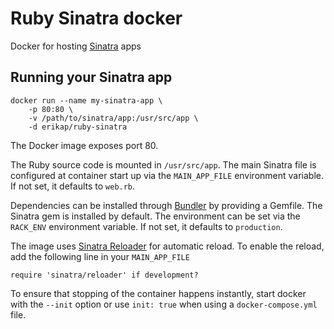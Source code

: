 # Ruby Sinatra docker

Docker for hosting [Sinatra](http://www.sinatrarb.com) apps

## Running your Sinatra app
    docker run --name my-sinatra-app \
        -p 80:80 \
        -v /path/to/sinatra/app:/usr/src/app \
        -d erikap/ruby-sinatra
        
The Docker image exposes port 80.

The Ruby source code is mounted in `/usr/src/app`. The main Sinatra file is configured at container start up via the `MAIN_APP_FILE` environment variable. If not set, it defaults to `web.rb`.

Dependencies can be installed through [Bundler](http://bundler.io) by providing a Gemfile. The Sinatra gem is installed by default. The environment can be set via the `RACK_ENV` environment variable. If not set, it defaults to `production`.

The image uses [Sinatra Reloader](http://www.sinatrarb.com/contrib/reloader) for automatic reload. To enable the reload, add the following line in your `MAIN_APP_FILE`

```
require 'sinatra/reloader' if development?
```

To ensure that stopping of the container happens instantly, start docker with the `--init` option or use `init: true` when using a `docker-compose.yml` file.
